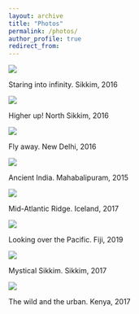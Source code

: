 ```yaml
---
layout: archive
title: "Photos"
permalink: /photos/
author_profile: true
redirect_from:
---
```


<img src="{{GaneshGorti.github.io}}/images/Gangtok-min.jpeg" style="display: block; margin: auto;" />

Staring into infinity. Sikkim, 2016

<img src="{{GaneshGorti.github.io}}/images/smokin-min.jpeg" style="display: block; margin: auto;" />

Higher up! North Sikkim, 2016

<img src="{{GaneshGorti.github.io}}/images/DSC_0018-min.jpeg" style="display: block; margin: auto;" />

Fly away. New Delhi, 2016

<img src="{{GaneshGorti.github.io}}/images/DSC_1097-min.jpeg" style="display: block; margin: auto;" />

Ancient India. Mahabalipuram, 2015

<img src="{{GaneshGorti.github.io}}/images/test1-min.jpeg" style="display: block; margin: auto;" />

Mid-Atlantic Ridge. Iceland, 2017

<img src="{{GaneshGorti.github.io}}/images/DSC_0407-min.jpeg" style="display: block; margin: auto;" />

Looking over the Pacific. Fiji, 2019

<img src="{{GaneshGorti.github.io}}/images/DSC_0686-min.jpeg" style="display: block; margin: auto;" />

Mystical Sikkim. Sikkim, 2017

<img src="{{GaneshGorti.github.io}}/images/DSC_0796-min.jpeg" style="display: block; margin: auto;" />

The wild and the urban. Kenya, 2017







